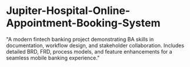 # Jupiter-Hospital-Online-Appointment-Booking-System
"A modern fintech banking project demonstrating BA skills in documentation, workflow design, and stakeholder collaboration. Includes detailed BRD, FRD, process models, and feature enhancements for a seamless mobile banking experience."
